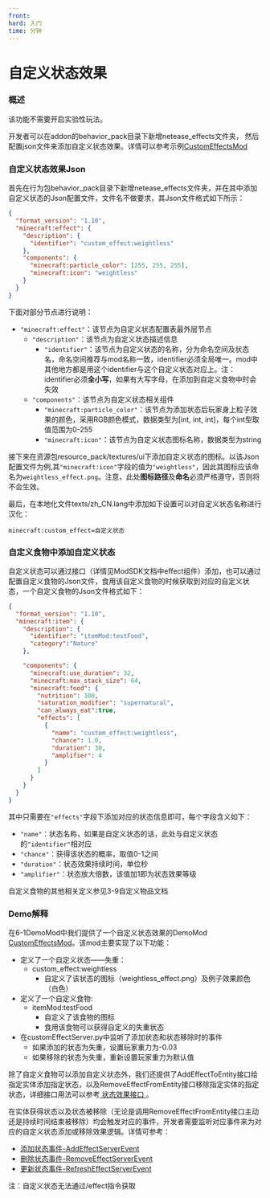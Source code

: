 ```yaml
---
front:
hard: 入门
time: 分钟
---
```


# 自定义状态效果

### 概述

该功能不需要开启实验性玩法。

开发者可以在addon的behavior_pack目录下新增netease_effects文件夹， 然后配置json文件来添加自定义状态效果。详情可以参考示例[CustomEffectsMod](../13-模组SDK编程/60-Demo示例.md#CustomEffectsMod)

### 自定义状态效果Json

首先在行为包behavior_pack目录下新增netease_effects文件夹，并在其中添加自定义状态的Json配置文件，文件名不做要求，其Json文件格式如下所示：

```json
{
  "format_version": "1.10",
  "minecraft:effect": {
    "description": {
      "identifier": "custom_effect:weightless"
    },
    "components": {
      "minecraft:particle_color": [255, 255, 255],
      "minecraft:icon": "weightless"
    }
  }
}
```

下面对部分节点进行说明：

- `"minecraft:effect"`：该节点为自定义状态配置表最外层节点
  - `"description"`：该节点为自定义状态描述信息
    - `"identifier"`：该节点为自定义状态的名称，分为命名空间及状态名，命名空间推荐与mod名称一致，identifier必须全局唯一。mod中其他地方都是用这个identifier与这个自定义状态对应上。注：identifier必须**全小写**，如果有大写字母，在添加到自定义食物中时会失效
  - `"components"`：该节点为自定义状态相关组件
    - `"minecraft:particle_color"`：该节点为添加状态后玩家身上粒子效果的颜色，采用RGB颜色模式，数据类型为[int, int, int]，每个int型取值范围为0-255
    - `"minecraft:icon"`：该节点为自定义状态图标名称，数据类型为string

接下来在资源包resource_pack/textures/ui下添加自定义状态的图标。以该Json配置文件为例,其`"minecraft:icon"`字段的值为`"weightless"`，因此其图标应该命名为`weightless_effect.png`。注意，此处**图标路径**及**命名**必须严格遵守，否则将不会生效。

最后，在本地化文件texts/zh_CN.lang中添加如下设置可以对自定义状态名称进行汉化：

```
minecraft:custom_effect=自定义状态
```



### 自定义食物中添加自定义状态

自定义状态可以通过接口（详情见ModSDK文档中effect组件）添加，也可以通过配置自定义食物的Json文件，食用该自定义食物的时候获取到对应的自定义状态，一个自定义食物的Json文件格式如下：

```Json
{
  "format_version": "1.10",
  "minecraft:item": {
    "description": {
      "identifier": "itemMod:testFood",
      "category":"Nature"
    },

    "components": {
      "minecraft:use_duration": 32,
      "minecraft:max_stack_size": 64,
      "minecraft:food": {
        "nutrition": 100,
        "saturation_modifier": "supernatural",
        "can_always_eat":true,
        "effects": [
          {
            "name": "custom_effect:weightless",
            "chance": 1.0,
            "duration": 30,
            "amplifier": 4
          }
        ]
      }
    }
  }
}
```

其中只需要在`"effects"`字段下添加对应的状态信息即可，每个字段含义如下：

- `"name"`：状态名称，如果是自定义状态的话，此处与自定义状态的`"identifier"`相对应
- `"chance"`：获得该状态的概率，取值0-1之间
- `"duration"`：状态效果持续时间，单位秒
- `"amplifier"`：状态放大倍数，该值加1即为状态效果等级

自定义食物的其他相关定义参见3-9自定义物品文档



### Demo解释

在6-1DemoMod中我们提供了一个自定义状态效果的DemoMod [CustomEffectsMod](../13-模组SDK编程/60-Demo示例.md#CustomEffectsMod)。该mod主要实现了以下功能：

- 定义了一个自定义状态——失重：
  - custom_effect:weightless
    - 自定义了该状态的图标（weightless_effect.png）及例子效果颜色（白色）
- 定义了一个自定义食物:
  - itemMod:testFood
    - 自定义了该食物的图标
    - 食用该食物可以获得自定义的失重状态
- 在customEffectServer.py中监听了添加状态和状态移除时的事件
  - 如果添加的状态为失重，设置玩家重力为-0.03
  - 如果移除的状态为失重，重新设置玩家重力为默认值

除了自定义食物可以添加自定义状态外，我们还提供了AddEffectToEntity接口给指定实体添加指定状态，以及RemoveEffectFromEntity接口移除指定实体的指定状态，详细接口用法可以参考<a href="../../../mcdocs/1-ModAPI/接口/实体/状态效果.html" rel="noopenner"> 状态效果接口 </a>。

在实体获得状态以及状态被移除（无论是调用RemoveEffectFromEntity接口主动还是持续时间结束被移除）均会触发对应的事件，开发者需要监听对应事件来为对应的自定义状态添加或移除效果逻辑。详情可参考：

- <a href="../../../mcdocs/1-ModAPI/事件/实体.html#addeffectserverevent" rel="noopenner"> 添加状态事件-AddEffectServerEvent </a>
- <a href="../../../mcdocs/1-ModAPI/事件/实体.html#removeeffectserverevent" rel="noopenner"> 删除状态事件-RemoveEffectServerEvent </a>
- <a href="../../../mcdocs/1-ModAPI/事件/实体.html#refresheffectserverevent" rel="noopenner"> 更新状态事件-RefreshEffectServerEvent </a>

注：自定义状态无法通过/effect指令获取

